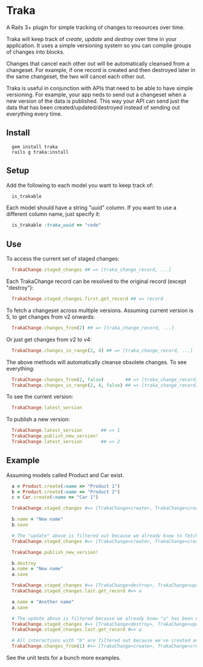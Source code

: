 # Traka

A Rails 3+ plugin for simple tracking of changes to resources over time.

Traka will keep track of *create*, *update* and *destroy* over time in your application. It uses a simple versioning
system so you can complie groups of changes into blocks.

Changes that cancel each other out will be automatically cleansed from a changeset. For example, if one record is
created and then destroyed later in the same changeset, the two will cancel each other out.

Traka is useful in conjunction with APIs that need to be able to have simple versioning. For example, your app
neds to send out a changeset when a new version of the data is published. This way your API can send just the data
that has been created/updated/destroyed instead of sending out everything every time.

## Install

```
  gem install traka
  rails g traka:install
```

## Setup

Add the following to each model you want to keep track of:

```ruby 
  is_trakable
```

Each model should have a string "uuid" column. If you want to use a different column name, just specify it:

```ruby 
  is_trakable :traka_uuid => "code"
```

## Use

To access the current set of staged changes:

```ruby 
  TrakaChange.staged_changes ## => [traka_change_record, ...]
```

Each TrakaChange record can be resolved to the original record (except "destroy"):

```ruby 
  TrakaChange.staged_changes.first.get_record ## => record
```

To fetch a changeset across multiple versions. Assuming current version is 5, to get changes from v2 onwards:

```ruby 
  TrakaChange.changes_from(2) ## => [traka_change_record, ...]
```

Or just get changes from v2 to v4:

```ruby 
  TrakaChange.changes_in_range(2, 4) ## => [traka_change_record, ...]
```

The above methods will automatically cleanse obsolete changes. To see everything:

```ruby 
  TrakaChange.changes_from(2, false)        ## => [traka_change_record, ...]
  TrakaChange.changes_in_range(2, 4, false) ## => [traka_change_record, ...]
```

To see the current version:

```ruby 
  TrakaChange.latest_version
```

To publish a new version:

```ruby 
  TrakaChange.latest_version       ## => 1
  TrakaChange.publish_new_version!
  TrakaChange.latest_version       ## => 2
```

## Example

Assuming models called Product and Car exist.

```ruby 
  a = Product.create(:name => "Product 1")
  b = Product.create(:name => "Product 2")
  c = Car.create(:name => "Car 1")

  TrakaChange.staged_changes #=> [TrakaChange<create>, TrakaChange<create>, TrakaChange<create>]

  b.name = "New name"
  b.save

  # The "update" above is filtered out because we already know to fetch "b" because it's just been created.
  TrakaChange.staged_changes #=> [TrakaChange<create>, TrakaChange<create>, TrakaChange<create>]

  TrakaChange.publish_new_version!

  b.destroy
  a.name = "New name"
  a.save

  TrakaChange.staged_changes #=> [TrakaChange<destroy>, TrakaChange<update>]
  TrakaChange.staged_changes.last.get_record #=> a

  a.name = "Another name"
  a.save

  # The update above is filtered because we already know "a" has been updated in this changeset.
  TrakaChange.staged_changes #=> [TrakaChange<destroy>, TrakaChange<update>]
  TrakaChange.staged_changes.last.get_record #=> a

  # All interactions with "b" are filtered out because we've created and destroyed it in the same changeset: v1+v2.
  TrakaChange.changes_from(1) #=> [TrakaChange<create>, TrakaChange<create>, TrakaChange<update>]
```

See the unit tests for a bunch more examples.
